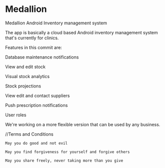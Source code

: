 Medallion
=========

Medallion Android Inventory management system 

The app is basically a cloud based Android inventory management system that's currently for clinics. 

Features in this commit are:

Database maintenance notifications

View and edit stock

Visual stock analytics 

Stock projections

View edit and contact suppliers

Push prescription notifications

User roles



We're working on a more flexible version that can be used by any business.

//Terms and Conditions

    May you do good and not evil
    
    May you find forgiveness for yourself and forgive others
    
    May you share freely, never taking more than you give
